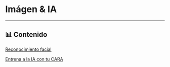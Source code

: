 # Imágen & IA


---

## 📊 Contenido

[Reconocimiento facial](01/face_recognition.ipynb)

[Entrena a la IA con tu CARA](02/)

